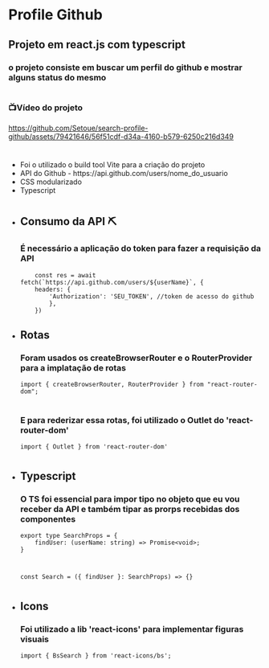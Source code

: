 

 # Profile Github

 <h2>Projeto em react.js com typescript</h2>
 <h3>o projeto consiste em buscar um perfil do github e mostrar alguns status do mesmo</h3>

#
<h3>📺Vídeo do projeto</h3>

https://github.com/Setoue/search-profile-github/assets/79421646/56f51cdf-d34a-4160-b579-6250c216d349

#


 <ul>
    <li> Foi o utilizado o build tool Vite para a criação do projeto</li>
    <li> API do Github - https://api.github.com/users/nome_do_usuario</li>
    <li> CSS modularizado</li>
    <li> Typescript</li>
 </ul>

#
<ul>
<li>
<h2>Consumo da API ⛏️</h2>
</li>
<h3>É necessário a aplicação do token para fazer a requisição da API</h3>
        
```
    const res = await fetch(`https://api.github.com/users/${userName}`, {
    headers: {
        'Authorization': 'SEU_TOKEN', //token de acesso do github
        },
    })
```

<li>
<h2>Rotas</h2>
</li>
<h3>Foram usados os createBrowserRouter e o RouterProvider para a implatação de rotas</h3>

```
import { createBrowserRouter, RouterProvider } from "react-router-dom";
```
#

<h3>E para rederizar essa rotas, foi utilizado o Outlet do 'react-router-dom' </h3>

```
import { Outlet } from 'react-router-dom'
```

#

<li>
<h2>Typescript</h2>
</li>

<h3>O TS foi essencial para impor tipo no objeto que eu vou receber da API e também tipar as prorps recebidas dos componentes</h3>

```
export type SearchProps = {
    findUser: (userName: string) => Promise<void>;
}
```
#
```
const Search = ({ findUser }: SearchProps) => {}
```

#

<li>
<h2>Icons</h2>
</li>

<h3>Foi utilizado a lib 'react-icons' para implementar figuras visuais</h3>

```
import { BsSearch } from 'react-icons/bs';
```
</ul>
